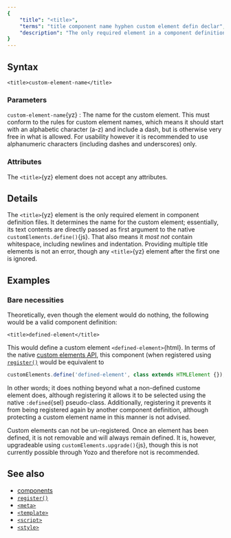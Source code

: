 ```yaml
---
{
	"title": "<title>",
	"terms": "title component name hyphen custom element defin declar",
	"description": "The only required element in a component definition file is the `<title>`{yz} element; it defines the name for your custom element."
}
---
```


## Syntax

```yz
<title>custom-element-name</title>
```

### Parameters

`custom-element-name`{yz}
: The name for the custom element. This must conform to the rules for custom element names, which means it should start with an alphabetic character (a-z) and include a dash, but is otherwise very free in what is allowed. For usability however it is recommended to use alphanumeric characters (including dashes and underscores) only.

### Attributes

The `<title>`{yz} element does not accept any attributes.

## Details

The `<title>`{yz} element is the only required element in component definition files. It determines the name for the custom element; essentially, its text contents are directly passed as first argument to the native `customElements.define()`{js}. That also means it _most not_ contain whitespace, including newlines and indentation. Providing multiple title elements is not an error, though any `<title>`{yz} element after the first one is ignored.

## Examples

### Bare necessities

Theoretically, even though the element would do nothing, the following would be a valid component definition:

```yz
<title>defined-element</title>
```

This would define a custom element `<defined-element>`{html}. In terms of the native [custom elements API](https://developer.mozilla.org/en-US/docs/Web/API/Window/customElements), this component (when registered using [`register()`](/docs/register/) would be equivalent to

```js
customElements.define('defined-element', class extends HTMLElement {});
```

In other words; it does nothing beyond what a non-defined custome element does, although registering it allows it to be selected using the native `:defined`{sel} pseudo-class. Additionally, registering it prevents it from being registered again by another component definition, although protecting a custom element name in this manner is not advised.

Custom elements can not be un-registered. Once an element has been defined, it is not removable and will always remain defined. It is, however, upgradeable using `customElements.upgrade()`{js}, though this is not currently possible through Yozo and therefore not is recommended.

## See also

- [components](/docs/components/)
- [`register()`](/docs/register/)
- [`<meta>`](/docs/components/meta/)
- [`<template>`](/docs/components/template/)
- [`<script>`](/docs/components/script/)
- [`<style>`](/docs/components/style/)

